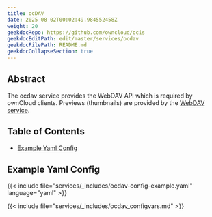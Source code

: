 ```yaml
---
title: ocDAV
date: 2025-08-02T00:02:49.984552458Z
weight: 20
geekdocRepo: https://github.com/owncloud/ocis
geekdocEditPath: edit/master/services/ocdav
geekdocFilePath: README.md
geekdocCollapseSection: true
---
```


<!-- Do not edit this file, it is autogenerated. Edit the service README.md instead -->

## Abstract


The ocdav service provides the WebDAV API which is required by ownCloud clients. Previews (thumbnails) are provided by the [WebDAV service](../webdav).

## Table of Contents

* [Example Yaml Config](#example-yaml-config)

## Example Yaml Config
{{< include file="services/_includes/ocdav-config-example.yaml"  language="yaml" >}}

{{< include file="services/_includes/ocdav_configvars.md" >}}

